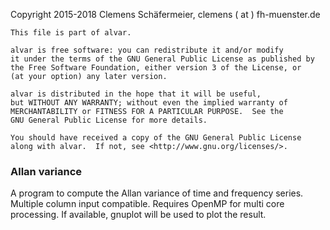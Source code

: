 
Copyright 2015-2018 Clemens Schäfermeier, clemens ( at ) fh-muenster.de

    This file is part of alvar.

    alvar is free software: you can redistribute it and/or modify
    it under the terms of the GNU General Public License as published by
    the Free Software Foundation, either version 3 of the License, or
    (at your option) any later version.

    alvar is distributed in the hope that it will be useful,
    but WITHOUT ANY WARRANTY; without even the implied warranty of
    MERCHANTABILITY or FITNESS FOR A PARTICULAR PURPOSE.  See the
    GNU General Public License for more details.

    You should have received a copy of the GNU General Public License
    along with alvar.  If not, see <http://www.gnu.org/licenses/>.

### Allan variance ###

A program to compute the Allan variance of time and frequency series. Multiple column input compatible. Requires OpenMP for multi core processing. If available, gnuplot will be used to plot the result.
